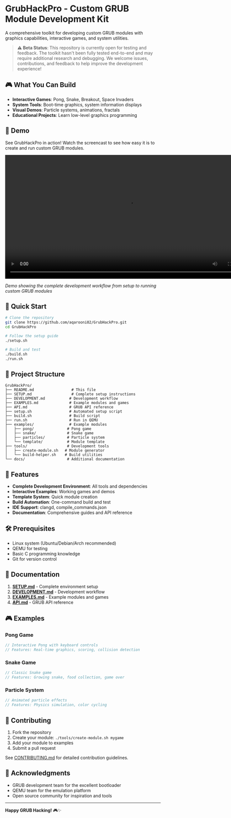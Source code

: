 # GrubHackPro - Custom GRUB Module Development Kit

A comprehensive toolkit for developing custom GRUB modules with graphics capabilities, interactive games, and system utilities.

> **⚠️ Beta Status**: This repository is currently open for testing and feedback. The toolkit hasn't been fully tested end-to-end and may require additional research and debugging. We welcome issues, contributions, and feedback to help improve the development experience!

## 🎮 What You Can Build

- **Interactive Games**: Pong, Snake, Breakout, Space Invaders
- **System Tools**: Boot-time graphics, system information displays
- **Visual Demos**: Particle systems, animations, fractals
- **Educational Projects**: Learn low-level graphics programming

## 🎥 Demo

See GrubHackPro in action! Watch the screencast to see how easy it is to create and run custom GRUB modules.

<video controls width="800">
  <source src="demo.webm" type="video/webm">
  Your browser does not support the video tag.
</video>

*Demo showing the complete development workflow from setup to running custom GRUB modules*

## 🚀 Quick Start

```bash
# Clone the repository
git clone https://github.com/aqarooni02/GrubHackPro.git
cd GrubHackPro

# Follow the setup guide
./setup.sh

# Build and test
./build.sh
./run.sh
```

## 📁 Project Structure

```
GrubHackPro/
├── README.md                 # This file
├── SETUP.md                  # Complete setup instructions
├── DEVELOPMENT.md           # Development workflow
├── EXAMPLES.md              # Example modules and games
├── API.md                   # GRUB API reference
├── setup.sh                 # Automated setup script
├── build.sh                 # Build script
├── run.sh                   # Run in QEMU
├── examples/                # Example modules
│   ├── pong/               # Pong game
│   ├── snake/              # Snake game
│   ├── particles/          # Particle system
│   └── template/           # Module template
├── tools/                  # Development tools
│   ├── create-module.sh   # Module generator
│   └── build-helper.sh    # Build utilities
└── docs/                   # Additional documentation
```

## 🎯 Features

- **Complete Development Environment**: All tools and dependencies
- **Interactive Examples**: Working games and demos
- **Template System**: Quick module creation
- **Build Automation**: One-command build and test
- **IDE Support**: clangd, compile_commands.json
- **Documentation**: Comprehensive guides and API reference

## 🛠️ Prerequisites

- Linux system (Ubuntu/Debian/Arch recommended)
- QEMU for testing
- Basic C programming knowledge
- Git for version control

## 📖 Documentation

1. **[SETUP.md](SETUP.md)** - Complete environment setup
2. **[DEVELOPMENT.md](DEVELOPMENT.md)** - Development workflow
3. **[EXAMPLES.md](EXAMPLES.md)** - Example modules and games
4. **[API.md](API.md)** - GRUB API reference

## 🎮 Examples

### Pong Game
```c
// Interactive Pong with keyboard controls
// Features: Real-time graphics, scoring, collision detection
```

### Snake Game
```c
// Classic Snake game
// Features: Growing snake, food collection, game over
```

### Particle System
```c
// Animated particle effects
// Features: Physics simulation, color cycling
```

## 🤝 Contributing

1. Fork the repository
2. Create your module: `./tools/create-module.sh mygame`
3. Add your module to examples
4. Submit a pull request

See [CONTRIBUTING.md](CONTRIBUTING.md) for detailed contribution guidelines.

## 🙏 Acknowledgments

- GRUB development team for the excellent bootloader
- QEMU team for the emulation platform
- Open source community for inspiration and tools

---

**Happy GRUB Hacking!** 🎮✨

